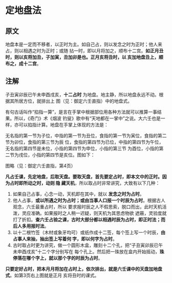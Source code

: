 定地盘法
===================================================================================
## 原文
地盘本是一定而不移者，以正时为主。如自己占，则以发念之时为正时；他人来占，则以相遇之时为正时；或随
拈一时，即以月将加之，顺布十二宫。**如正月丑时，则以亥将加丑，子加寅，丑加卯是也。正月亥将丑时，以
亥加地盘丑上，顺布之，成十二宫**。

## 注解
 子丑寅卯辰已午未申酉戌亥，**十二占时** 为地盘。地主静，所以地盘永远不动。根据其所居方位，就排出上
 图（见：御定六壬直指）中的地盘式。

 有句古话叫作“掐指一算”，是言在手掌中根据部位用各种方法就可以推算一事结果。所以，《奇门》术《烟波
 钓叟》歌中有“天地都在一掌中”之说。大六壬也是一样，亦可以掐指计算。地盘在手掌上体现的方法是：

 无名指的第一节为子位，中指的第一节为丑位，食指的第一节为寅位，食指的第二节为卯位，食指的第三节为辰
 位，食指的第四节为已位，中指的第四节为午位，无名指的第四节是未位，小指的第四节为申位，小指的第三节
 为酉位，小指的第二节为戌位，小指的第四节是亥位。图如下：

 图略（见：御定六壬直指，第4页）

 **凡占壬课，先定地盘，后取天盘。要取天盘，首先要定占时，即本文中的正时。因为占时即所动之时，动则 隐
 藏天机**，所以取占时非常讲究，大致有以下几种：
 1. 如果自己占事，心念一动，天机即在其中，就以 **发念之时为占时**。
 2. 他人占事，**或以所遇之时为占时；或由当事人口报一个时辰为占时**。根据古人观念，六壬最重占时，所以
 要求报时辰之人不假思索，脱口而出，此时天机活泼，灵应准确。如果报时之人稍一迟疑，则天机为其思虑物欲
 遮蔽，灵验度就打了折扣。**查六壬占验之课，古时大部分都以相遇时辰为占时，即正时法；而后人多用报时法**。
 3. 以十二根竹签（木材或象牙均可）或纸作成十二签，每个签上写一个时辰，**由占事人来抽，抽出签上写着何
 字，即以何字为占时**。
 4. 古时取占时更为讲究，做一个圆形木盒，雕刻十二个孔，把“子丑寅卯辰已午未申酉戌亥”十二个字分别写在
 每个孔上。然后把一珠放在盒内开始摇动，**珠停落在哪个字上，就以那个字的时辰为占时**。

**只要定好占时，把本月月将加在占时上，依次排出，就是六壬课中的天盘加地盘式**。如第3页右上图就是正月
亥将丑时的课式。




